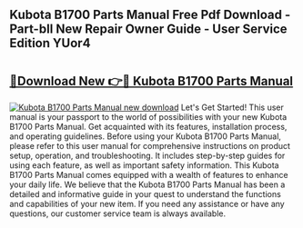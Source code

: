 ## Kubota B1700 Parts Manual Free Pdf Download - Part-bIl New Repair Owner Guide - User Service Edition YUor4

# <h2><a href="http://bc86237.oget.top/?id=Kubota+B1700+Parts+Manual">🔗Download New 👉🔴 Kubota B1700 Parts Manual</a></h2>

[![Kubota B1700 Parts Manual new download](https://i.imgur.com/5g1atiW.png)](http://bc86237.oget.top/?id=Kubota+B1700+Parts+Manual)
Let's Get Started! This user manual is your passport to the world of possibilities with your new Kubota B1700 Parts Manual. Get acquainted with its features, installation process, and operating guidelines. Before using your Kubota B1700 Parts Manual, please refer to this user manual for comprehensive instructions on product setup, operation, and troubleshooting. It includes step-by-step guides for using each feature, as well as important safety information. This Kubota B1700 Parts Manual comes equipped with a wealth of features to enhance your daily life. We believe that the Kubota B1700 Parts Manual has been a detailed and informative guide in your quest to understand the functions and capabilities of your new item. If you need any assistance or have any questions, our customer service team is always available.
